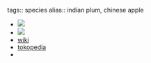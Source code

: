tags:: species
alias:: indian plum, chinese apple

- ![](https://peach-geographical-bat-397.mypinata.cloud/ipfs/QmdR2U2g8oKAuGfCZhFbTrBBxdtXRe9B9rRGk79xMHYNQ7)
- ![](https://peach-geographical-bat-397.mypinata.cloud/ipfs/QmeDcBg93EkoQ3R5HgG5otDwHHrQ1GaoqQ34Xjf5D7R4iH)
- [wiki](https://en.wikipedia.org/wiki/Ziziphus_mauritiana)
- [tokopedia](https://www.tokopedia.com/kioztaman/bibit-tanaman-bidara-widara-arab-herbal-obat-ziziphus-mauritiana?extParam=ivf%3Dfalse%26src%3Dsearch)
-